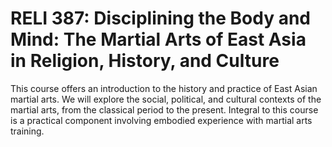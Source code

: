 # RELI 387: Disciplining the Body and Mind: The Martial Arts of East Asia in Religion, History, and Culture

This course offers an introduction to the history and practice of East Asian martial arts. We will explore the social, political, and cultural contexts of the martial arts, from the classical period to the present. Integral to this course is a practical component involving embodied experience with martial arts training.
